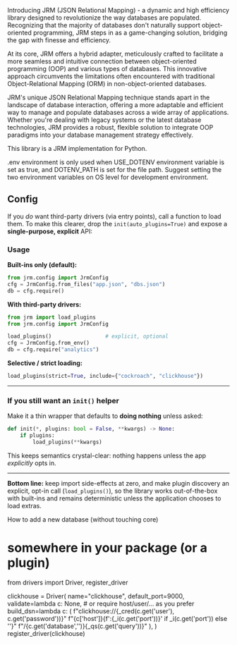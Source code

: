 Introducing JRM (JSON Relational Mapping) - a dynamic and high efficiency library designed to revolutionize the way databases are populated. Recognizing that the majority of databases don't naturally support object-oriented programming, JRM steps in as a game-changing solution, bridging the gap with finesse and efficiency.

At its core, JRM offers a hybrid adapter, meticulously crafted to facilitate a more seamless and intuitive connection between object-oriented programming (OOP) and various types of databases. This innovative approach circumvents the limitations often encountered with traditional Object-Relational Mapping (ORM) in non-object-oriented databases.

JRM's unique JSON Relational Mapping technique stands apart in the landscape of database interaction, offering a more adaptable and efficient way to manage and populate databases across a wide array of applications. Whether you're dealing with legacy systems or the latest database technologies, JRM provides a robust, flexible solution to integrate OOP paradigms into your database management strategy effectively.

This library is a JRM implementation for Python.

.env environment is only used when USE_DOTENV environment variable is set as true, and DOTENV_PATH is set for the file path. Suggest setting the two environment variables on OS level for development environment.

## Config

If you *do* want third-party drivers (via entry points), call a function to load them. To make this clearer, drop the `init(auto_plugins=True)` and expose a **single-purpose, explicit** API:

### Usage

**Built-ins only (default):**

```python
from jrm.config import JrmConfig
cfg = JrmConfig.from_files("app.json", "dbs.json")
db = cfg.require()
```

**With third-party drivers:**

```python
from jrm import load_plugins
from jrm.config import JrmConfig

load_plugins()                 # explicit, optional
cfg = JrmConfig.from_env()
db = cfg.require("analytics")
```

**Selective / strict loading:**

```python
load_plugins(strict=True, include={"cockroach", "clickhouse"})
```

---

### If you still want an `init()` helper

Make it a thin wrapper that defaults to **doing nothing** unless asked:

```python
def init(*, plugins: bool = False, **kwargs) -> None:
    if plugins:
        load_plugins(**kwargs)
```

This keeps semantics crystal-clear: nothing happens unless the app *explicitly* opts in.

---

**Bottom line:** keep import side-effects at zero, and make plugin discovery an explicit, opt-in call (`load_plugins()`), so the library works out-of-the-box with built-ins and remains deterministic unless the application chooses to load extras.

How to add a new database (without touching core)
# somewhere in your package (or a plugin)
from drivers import Driver, register_driver

clickhouse = Driver(
    name="clickhouse",
    default_port=9000,
    validate=lambda c: None,  # or require host/user/... as you prefer
    build_dsn=lambda c: (
        f"clickhouse://{_cred(c.get('user'), c.get('password'))}"
        f"{c['host']}{f':{_i(c.get('port'))}' if _i(c.get('port')) else ''}"
        f"/{c.get('database','')}{_qs(c.get('query'))}"
    ),
)
register_driver(clickhouse)

